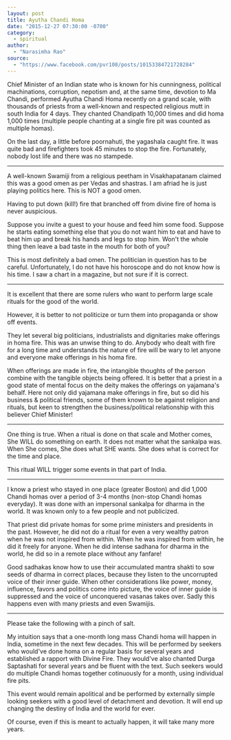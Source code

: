 ```yaml
---
layout: post
title: Ayutha Chandi Homa
date: "2015-12-27 07:30:00 -0700"
category:
  - spiritual
author:
  - "Narasimha Rao"
source:
  - "https://www.facebook.com/pvr108/posts/10153384721728284"
---
```


Chief Minister of an Indian state who is known for his cunningness, political machinations, corruption, nepotism and, at the same time, devotion to Ma Chandi, performed Ayutha Chandi Homa recently on a grand scale, with thousands of priests from a well-known and respected religious mutt in south India for 4 days. They chanted Chandipath 10,000 times and did homa 1,000 times (multiple people chanting at a single fire pit was counted as multiple homas).<!--more-->

On the last day, a little before poornahuti, the yagashala caught fire. It was quite bad and firefighters took 45 minutes to stop the fire. Fortunately, nobody lost life and there was no stampede.

* * *

A well-known Swamiji from a religious peetham in Visakhapatanam claimed this was a good omen as per Vedas and shastras. I am afriad he is just playing politics here. This is NOT a good omen.

Having to put down (kill!) fire that branched off from divine fire of homa is never auspicious.

Suppose you invite a guest to your house and feed him some food. Suppose he starts eating something else that you do not want him to eat and have to beat him up and break his hands and legs to stop him. Won't the whole thing then leave a bad taste in the mouth for both of you?

This is most definitely a bad omen. The politician in question has to be careful. Unfortunately, I do not have his horoscope and do not know how is his time. I saw a chart in a magazine, but not sure if it is correct.

* * *

It is excellent that there are some rulers who want to perform large scale rituals for the good of the world.

However, it is better to not politicize or turn them into propaganda or show off events.

They let several big politicians, industrialists and dignitaries make offerings in homa fire. This was an unwise thing to do. Anybody who dealt with fire for a long time and understands the nature of fire will be wary to let anyone and everyone make offerings in his homa fire.

When offerings are made in fire, the intangible thoughts of the person combine with the tangible objects being offered. It is better that a priest in a good state of mental focus on the deity makes the offerings on yajamana's behalf. Here not only did yajamana make offerings in fire, but so did his business & political friends, some of them known to be against religion and rituals, but keen to strengthen the business/political relationship with this believer Chief Minister!

* * *

One thing is true. When a ritual is done on that scale and Mother comes, She WILL do something on earth. It does not matter what the sankalpa was. When She comes, She does what SHE wants. She does what is correct for the time and place.

This ritual WILL trigger some events in that part of India.

* * *

I know a priest who stayed in one place (greater Boston) and did 1,000 Chandi homas over a period of 3-4 months (non-stop Chandi homas everyday). It was done with an impersonal sankalpa for dharma in the world. It was known only to a few people and not publicized.

That priest did private homas for some prime ministers and presidents in the past. However, he did not do a ritual for even a very wealthy patron when he was not inspired from within. When he was inspired from within, he did it freely for anyone. When he did intense sadhana for dharma in the world, he did so in a remote place without any fanfare!

Good sadhakas know how to use their accumulated mantra shakti to sow seeds of dharma in correct places, because they listen to the uncorrupted voice of their inner guide. When other considerations like power, money, influence, favors and politics come into picture, the voice of inner guide is suppressed and the voice of unconquered vasanas takes over. Sadly this happens even with many priests and even Swamijis.

* * *

Please take the following with a pinch of salt.

My intuition says that a one-month long mass Chandi homa will happen in India, sometime in the next few decades. This will be performed by seekers who would've done homa on a regular basis for several years and established a rapport with Divine Fire. They would've also chanted Durga Saptashati for several years and be fluent with the text. Such seekers would do multiple Chandi homas together cotinuously for a month, using individual fire pits.

This event would remain apolitical and be performed by externally simple looking seekers with a good level of detachment and devotion. It will end up changing the destiny of India and the world for ever.

Of course, even if this is meant to actually happen, it will take many more years.
